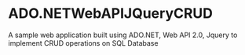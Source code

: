 # ADO.NETWebAPIJQueryCRUD
A sample web application built using ADO.NET, Web API 2.0, Jquery to implement CRUD operations on SQL Database
